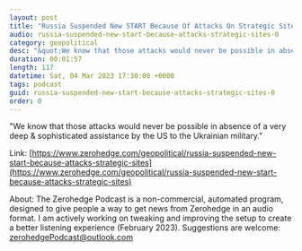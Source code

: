```yaml
---
layout: post
title: "Russia Suspended New START Because Of Attacks On Strategic Sites"
audio: russia-suspended-new-start-because-attacks-strategic-sites-0
category: geopolitical
desc: "&quot;We know that those attacks would never be possible in absence of a very deep &amp; sophisticated assistance by the US to the Ukrainian military.&quot;"
duration: 00:01:57
length: 117
datetime: Sat, 04 Mar 2023 17:30:00 +0000
tags: podcast
guid: russia-suspended-new-start-because-attacks-strategic-sites-0
order: 0
---
```

&quot;We know that those attacks would never be possible in absence of a very deep &amp; sophisticated assistance by the US to the Ukrainian military.&quot;

Link: [https://www.zerohedge.com/geopolitical/russia-suspended-new-start-because-attacks-strategic-sites](https://www.zerohedge.com/geopolitical/russia-suspended-new-start-because-attacks-strategic-sites)

About: The Zerohedge Podcast is a non-commercial, automated program, designed to give people a way to get news from Zerohedge in an audio format.  I am actively working on tweaking and improving the setup to create a better listening experience (February 2023).  Suggestions are welcome: [zerohedgePodcast@outlook.com](mailto:zerohedgePodcast@outlook.com)